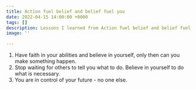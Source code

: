 ```yaml
---
title: Action fuel belief and belief fuel you
date: 2022-04-15 14:00:00 +0000
tags: []
description: Lessons I learned from Action fuel belief and belief fuel you
image: ''

---
```

1. Have faith in your abilities and believe in yourself, only then can you make something happen.
2. Stop waiting for others to tell you what to do. Believe in yourself to do what is necessary.
3. You are in control of your future - no one else.
